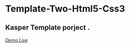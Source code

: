 # Template-Two-Html5-Css3
## Kasper Template porject .
###### <a href="https://wesam-abutuaimeh.github.io/Template-Two-Html5-Css3/">Demo Live</a>
